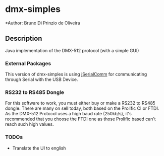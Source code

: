 # dmx-simples
*Author: Bruno Di Prinzio de Oliveira

## Description
Java implementation of the DMX-512 protocol (with a simple GUI)

### External Packages
This version of dmx-simples is using [jSerialComm](https://github.com/Fazecast/jSerialComm) for communicating through Serial with the USB Device.

### RS232 to RS485 Dongle
For this software to work, you must either buy or make a RS232 to RS485 dongle. There are many on sell today, both based on the Prolific CI or FTDI. As the DMX-512 Protocol uses a high baud rate (250kb/s), it's recommended that you choose the FTDI one as those Prolific based can't reach such high values.

### TODOs
- Translate the UI to english
